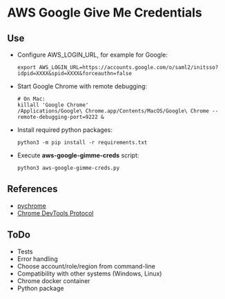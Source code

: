 # AWS Google Give Me Credentials

## Use

* Configure AWS_LOGIN_URL, for example for Google:
  ```shell
  export AWS_LOGIN_URL=https://accounts.google.com/o/saml2/initsso?idpid=XXXX&spid=XXXX&forceauthn=false
  ```

* Start Google Chrome with remote debugging:
  ```shell
  # On Mac:
  killall 'Google Chrome'
  /Applications/Google\ Chrome.app/Contents/MacOS/Google\ Chrome --remote-debugging-port=9222 &
  ```

* Install required python packages:
  ```shell
  python3 -m pip install -r requirements.txt
  ```

* Execute **aws-google-gimme-creds** script:
  ```shell
  python3 aws-google-gimme-creds.py
  ```

## References
* [pychrome](https://github.com/fate0/pychrome)
* [Chrome DevTools Protocol](https://chromedevtools.github.io/devtools-protocol/tot/)

## ToDo
* Tests
* Error handling
* Choose account/role/region from command-line
* Compatibility with other systems (Windows, Linux)
* Chrome docker container
* Python package

